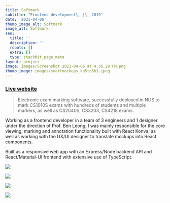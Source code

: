 ```yaml
---
title: Softmark
subtitle: "Frontend development\_ |\_ 2019"
date: '2021-04-06'
thumb_image_alt: Softmark
image_alt: Softmark
seo:
  title: ''
  description: ''
  robots: []
  extra: []
  type: stackbit_page_meta
layout: project
image: images/Screenshot 2021-04-06 at 4.36.29 PM.png
thumb_image: images/smartmockups_kn5to6h1.jpeg
---
```

### [Live website](https://www.softmark.org/)

> Electronic exam marking software, successfully deployed in NUS to mark CS1010S exams with hundreds of students and multiple markers, as well as CS2040S, CS3203, CS4218 exams.

Working as a frontend developer in a team of 3 engineers and 1 designer under the direction of Prof. Ben Leong, I was mainly responsible for the core viewing, marking and annotation functionality built with React Konva, as well as working with the UX/UI designer to translate mockups into React components.

Built as a responsive web app with an Express/Node backend API and React/Material-UI frontend with extensive use of TypeScript.

![](/images/smartmockups_kn5t6rat.png)

![](/images/Screenshot%202021-04-06%20at%204.57.25%20PM.png)

![](/images/Screenshot%202021-04-06%20at%204.36.00%20PM.png)

![](/images/Screenshot%202021-04-06%20at%204.36.10%20PM.png)
